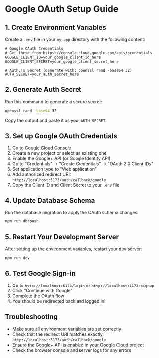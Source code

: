 # Google OAuth Setup Guide

## 1. Create Environment Variables

Create a `.env` file in your `my-app` directory with the following content:

```env
# Google OAuth Credentials
# Get these from https://console.cloud.google.com/apis/credentials
GOOGLE_CLIENT_ID=your_google_client_id_here
GOOGLE_CLIENT_SECRET=your_google_client_secret_here

# Auth.js Secret (generate with: openssl rand -base64 32)
AUTH_SECRET=your_auth_secret_here
```

## 2. Generate Auth Secret

Run this command to generate a secure secret:

```bash
openssl rand -base64 32
```

Copy the output and paste it as your `AUTH_SECRET`.

## 3. Set up Google OAuth Credentials

1. Go to [Google Cloud Console](https://console.cloud.google.com/apis/credentials)
2. Create a new project or select an existing one
3. Enable the Google+ API (or Google Identity API)
4. Go to "Credentials" → "Create Credentials" → "OAuth 2.0 Client IDs"
5. Set application type to "Web application"
6. Add authorized redirect URI: `http://localhost:5173/auth/callback/google`
7. Copy the Client ID and Client Secret to your `.env` file

## 4. Update Database Schema

Run the database migration to apply the OAuth schema changes:

```bash
npm run db:push
```

## 5. Restart Your Development Server

After setting up the environment variables, restart your dev server:

```bash
npm run dev
```

## 6. Test Google Sign-in

1. Go to `http://localhost:5173/login` or `http://localhost:5173/signup`
2. Click "Continue with Google"
3. Complete the OAuth flow
4. You should be redirected back and logged in!

## Troubleshooting

- Make sure all environment variables are set correctly
- Check that the redirect URI matches exactly: `http://localhost:5173/auth/callback/google`
- Ensure the Google+ API is enabled in your Google Cloud project
- Check the browser console and server logs for any errors
